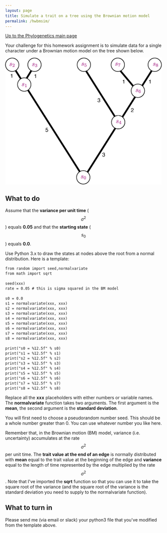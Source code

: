 ```yaml
---
layout: page
title: Simulate a trait on a tree using the Brownian motion model
permalink: /hwbmsim/
---
```

[Up to the Phylogenetics main page](/phylogenetics2022/)

Your challenge for this homework assignment is to simulate data for a single character under a Brownian motion model on the tree shown below.

![The model tree](/assets/img/bm-sim-tree.png)

## What to do

Assume that the **variance per unit time** ($$\sigma^2$$) equals **0.05** and that the **starting state** ($$s_0$$) equals **0.0**.

Use Python 3.x to draw the states at nodes above the root from a normal distribution. Here is a template:

    from random import seed,normalvariate
    from math import sqrt

    seed(xxx)
    rate = 0.05 # this is sigma squared in the BM model

    s0 = 0.0
    s1 = normalvariate(xxx, xxx)
    s2 = normalvariate(xxx, xxx)
    s3 = normalvariate(xxx, xxx)
    s4 = normalvariate(xxx, xxx)
    s5 = normalvariate(xxx, xxx)
    s6 = normalvariate(xxx, xxx)
    s7 = normalvariate(xxx, xxx)
    s8 = normalvariate(xxx, xxx)

    print("s0 = %12.5f" % s0)
    print("s1 = %12.5f" % s1)
    print("s2 = %12.5f" % s2)
    print("s3 = %12.5f" % s3)
    print("s4 = %12.5f" % s4)
    print("s5 = %12.5f" % s5)
    print("s6 = %12.5f" % s6)
    print("s7 = %12.5f" % s7)
    print("s8 = %12.5f" % s8)

Replace all the **<tt>xxx</tt>** placeholders with either numbers or variable names. The **normalvariate** function takes two arguments. The first argument is the **mean**, the second argument is the **standard deviation**. 

You will first need to choose a pseudorandom number seed. This should be a whole number greater than 0. You can use whatever number you like here.

Remember that, in the Brownian motion (BM) model, variance (i.e. uncertainty) accumulates at the rate $$\sigma^2$$ per unit time. The **trait value at the end of an edge** is normally distributed with **mean** equal to the trait value at the beginning of the edge and **variance** equal to the length of time represented by the edge multiplied by the rate $$\sigma^2$$. Note that I've imported the **sqrt** function so that you can use it to take the square root of the variance (and the square root of the variance is the standard deviation you need to supply to the normalvariate function).

## What to turn in

Please send me (via email or slack) your python3 file that you've modified from the template above.
